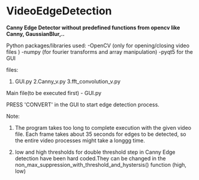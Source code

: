 # VideoEdgeDetection

**Canny Edge Detector without predefined functions from opencv like Canny, GaussianBlur,..**

Python packages/libraries used:
-OpenCV (only for opening/closing video files )
-numpy (for fourier transforms and array manipulation)
-pyqt5 for the GUI


files:
1. GUI.py
2.Canny_v.py
3.fft_convolution_v.py


Main file(to be executed first) - GUI.py

PRESS 'CONVERT' in the GUI to start edge detection process.

Note: 

1. The program takes too long to complete execution with the given video file. Each frame takes about 
35 seconds for edges to be detected, so the entire video processes might take a longgg time.

2. low and high thresholds for double threshold step in Canny Edge detection have been hard coded.They can be 
changed in the non_max_suppression_with_threshold_and_hystersis() function (high, low)
